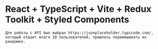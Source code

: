 # React + TypeScript + Vite + Redux Toolkit + Styled Components

`Для работы с API был выбран https://jsonplaceholder.typicode.com/, который отдает всего 10 пользователей, пришлось перемешивать их рандомно.`
